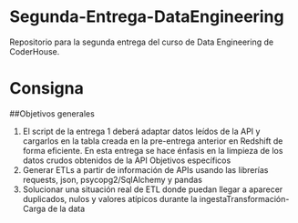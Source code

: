 # Segunda-Entrega-DataEngineering
Repositorio para la segunda entrega del curso de Data Engineering de CoderHouse. 

# Consigna

##Objetivos generales
1. El script de la entrega 1 deberá adaptar datos leídos de la API y
cargarlos en la tabla creada en la pre-entrega anterior en
Redshift de forma eficiente. En esta entrega se hace énfasis en la
limpieza de los datos crudos obtenidos de la API
Objetivos específicos
1. Generar ETLs a partir de información de APIs usando las librerías
requests, json, psycopg2/SqlAlchemy y pandas
2. Solucionar una situación real de ETL donde puedan llegar a
aparecer duplicados, nulos y valores atípicos durante la ingestaTransformación- Carga de la data
